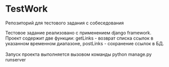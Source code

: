 # TestWork
Репозиторий для тестового задания с собеседования

Тестовое задание реализовано с применением django framework.<br>
Проект содержит две функции: getLinks - возврат списка ссылок в указанном временном диапазоне, postLinks - сохранение ссылок в БД.
<br><br>
Запуск проекта выполняется вызовом команды python manage.py runserver
